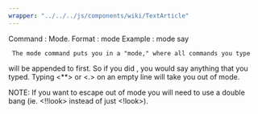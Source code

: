 ```yaml
---
wrapper: "../../../js/components/wiki/TextArticle"
---
```

Command : Mode.
Format  : mode <mode>
Example : mode say
 
     The mode command puts you in a "mode," where all commands you type
will be appended to <mode> first.  So if you did <mode say>, you would
say anything that you typed.  Typing <**> or <.> on an empty line will
take you out of mode.  
 
NOTE:  If you want to escape out of mode you will need to use a double
bang (ie. <!!look> instead of just <!look>).
